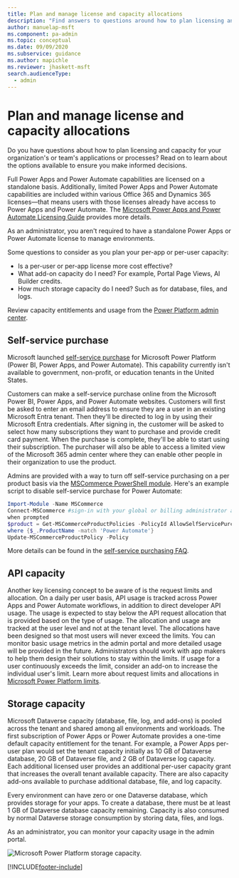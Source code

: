 ```yaml
---
title: Plan and manage license and capacity allocations
description: "Find answers to questions around how to plan licensing and capacity for your organization's or team's applications or processes."
author: manuelap-msft
ms.component: pa-admin
ms.topic: conceptual
ms.date: 09/09/2020
ms.subservice: guidance
ms.author: mapichle
ms.reviewer: jhaskett-msft
search.audienceType: 
  - admin
---
```


# Plan and manage license and capacity allocations

Do you have questions about how to plan licensing and capacity for your organization's or team's applications or processes? Read on to learn about the options available to ensure you make informed decisions.

Full Power Apps and Power Automate capabilities are licensed on a standalone basis. Additionally, limited Power Apps and Power Automate capabilities are included within various Office 365 and Dynamics 365 licenses—that means users with those licenses already have access to Power Apps and Power Automate. The [Microsoft Power Apps and Power Automate Licensing Guide](https://go.microsoft.com/fwlink/?LinkId=2085130) provides more details.

As an administrator, you aren't required to have a standalone Power Apps or Power Automate license to manage environments.

Some questions to consider as you plan your per-app or per-user capacity:

- Is a per-user or per-app license more cost effective?
- What add-on capacity do I need? For example, Portal Page Views, AI Builder credits.
- How much storage capacity do I need? Such as for database, files, and logs.

Review capacity entitlements and usage from the [Power Platform admin center](https://aka.ms/ppac).

## Self-service purchase

Microsoft launched [self-service purchase](/microsoft-365/commerce/subscriptions/self-service-purchase-faq) for Microsoft Power Platform (Power BI, Power Apps, and Power Automate). This capability currently isn't available to government, non-profit, or education tenants in the United States.

Customers can make a self-service purchase online from the Microsoft Power BI, Power Apps, and Power Automate websites. Customers will first be asked to enter an email address to ensure they are a user in an existing Microsoft Entra tenant. Then they'll be directed to log in by using their Microsoft Entra credentials. After signing in, the customer will be asked to select how many subscriptions they want to purchase and provide credit card payment. When the purchase is complete, they'll be able to start using their subscription. The purchaser will also be able to access a limited view of the Microsoft 365 admin center where they can enable other people in their organization to use the product.

Admins are provided with a way to turn off self-service purchasing on a per product basis via the [MSCommerce PowerShell module](/microsoft-365/commerce/subscriptions/allowselfservicepurchase-powershell). Here's an example script to disable self-service purchase for Power Automate:

```powershell
Import-Module -Name MSCommerce
Connect-MSCommerce #sign-in with your global or billing administrator account
when prompted
$product = Get-MSCommerceProductPolicies -PolicyId AllowSelfServicePurchase |
where {$_.ProductName -match 'Power Automate'}
Update-MSCommerceProductPolicy -Policy
```

More details can be found in the [self-service purchasing FAQ](/microsoft-365/commerce/subscriptions/self-service-purchase-faq).

## API capacity

Another key licensing concept to be aware of is the request limits and allocation. On a daily per user basis, API usage is tracked across Power Apps and Power Automate workflows, in addition to direct developer API usage. The usage is expected to stay below the API request allocation that is provided based on the type of usage. The allocation and usage are tracked at the user level and not at the tenant level. The allocations have been designed so that most users will never exceed the limits. You can monitor basic usage metrics in the admin portal and more detailed usage will be provided in the future. Administrators should work with app makers to help them design their solutions to stay within the limits. If usage for a user continuously exceeds the limit, consider an add-on to increase the individual user's limit. Learn more about request limits and allocations in [Microsoft Power Platform limits](../../admin/api-request-limits-allocations.md).

## Storage capacity

Microsoft Dataverse capacity (database, file, log, and add-ons) is pooled across the tenant and shared among all environments and workloads. The first subscription of Power Apps or Power Automate provides a one-time default capacity entitlement for the tenant. For example, a Power Apps per-user plan would set the tenant capacity initially as 10 GB of Dataverse database, 20 GB of Dataverse file, and 2 GB of Dataverse log capacity. Each additional licensed user provides an additional per-user capacity grant that increases the overall tenant available capacity. There are also capacity add-ons available to purchase additional database, file, and log capacity.

Every environment can have zero or one Dataverse database, which provides storage for your apps. To create a database, there must be at least 1 GB of Dataverse database capacity remaining. Capacity is also consumed by normal Dataverse storage consumption by storing data, files, and logs.

As an administrator, you can monitor your capacity usage in the admin portal.

![Microsoft Power Platform storage capacity.](media/resource-usage2.png "Microsoft Power Platform storage capacity")


[!INCLUDE[footer-include](../../includes/footer-banner.md)]